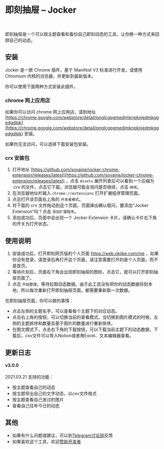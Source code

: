 # 即刻抽屉 – Jocker
­



即刻抽屉是一个可以按主题查看和备份自己即刻动态的工具，让你换一种方式来回顾自己的动态。

## 安装
Jocker 是一款 Chrome 插件，基于 Manifest V3 标准进行开发，请使用 Chromium 内核的浏览器，并更新到最新版本。

你可以使用下面两种方式安装此插件。

### chrome 网上应用店
如果你可以访问 chrome 网上应用店，请到地址 [https://chrome.google.com/webstore/detail/pnglcgpgmedjmknpknjedmkggedgdlpk](https://chrome.google.com/webstore/detail/pnglcgpgmedjmknpknjedmkggedgdlpk) 安装。

如果你无法访问，可以选择下载安装包安装。

### crx 安装包
1. 打开地址 [https://github.com/soyaine/jocker-chrome-extension/releases/latest](https://github.com/soyaine/jocker-chrome-extension/releases/latest) ，点击 `Assets` 展开列表后可以看到一个后缀为 .crx 的文件，点击它下载，浏览器可能会询问是否继续，点击 `继续`。
2. 在浏览器地址栏输入 `chrome://extensions` 打开扩展程序管理页面。
3. 点击打开该页面右上角的 `开发者模式`。
4. 将下载的 crx 文件拖动到这个页面，页面弹出确认框问，要添加“Jocker Extension”吗？点击 `添加扩展程序`。
5. 添加成功后，页面中会出现一个 Jocker Extension 卡片，请确认卡片右下角的开关为打开状态。

## 使用说明
1. 安装成功后，打开即刻网页版的个人页面 https://web.okjike.com/me ，如果你没有登录，请登录后再打开这个页面，请注意需要打开的是个人页面，而不是首页。
2. 等待片刻后，页面右下角会出现即刻抽屉的图标，点击它，就可以打开即刻抽屉页面了。
3. 点击 `开始整理`，等待拉取动态数据。由于此工具没有把你的动态数据存到本地，所以每次重新打开即刻抽屉页面，都需要重新取一次数据。

在即刻抽屉页面，你可以做的事情：

* 点击左侧的主题名字，可以查看每个主题下的对应动态。
* 点击右上角的按钮，可以切换当前的查看模式，当切换到图片模式的时候，左侧的主题排序和数量会基于图片的数量进行重新排序。
* 在图文模式下，点击右下角的下载按钮，可以下载当前主题下的动态数据，下载后，csv文件可以导入Notion或者用Excel、文本编辑器查看。

## 更新日志
#### v3.0.0
2021.03.21 支持的功能：

* 按主题查看自己的动态
* 按主题导出自己的文字动态，以csv文件格式
* 按主题查看自己发过的图片
* 查看自己往年今日的动态

## 其他
* 如果有什么问题或建议，可以到[Telegram讨论组](https://t.me/joinchat/eV5l2_DxlHI0NWNl)反馈
* 如果喜欢这个工具，欢迎[赞助开发者](http://afdian.net/@soyaine)